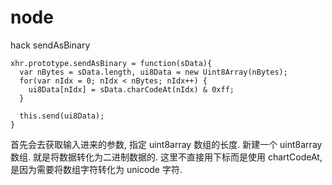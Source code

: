 # node

hack sendAsBinary
```
xhr.prototype.sendAsBinary = function(sData){
  var nBytes = sData.length, ui8Data = new Uint8Array(nBytes);
  for(var nIdx = 0; nIdx < nBytes; nIdx++) {
    ui8Data[nIdx] = sData.charCodeAt(nIdx) & 0xff;
  }

  this.send(ui8Data);
}
```
首先会去获取输入进来的参数, 指定 uint8array 数组的长度. 新建一个 uint8array 数组.
就是将数据转化为二进制数据的. 这里不直接用下标而是使用 chartCodeAt, 是因为需要将数组字符转化为 unicode 字符.
